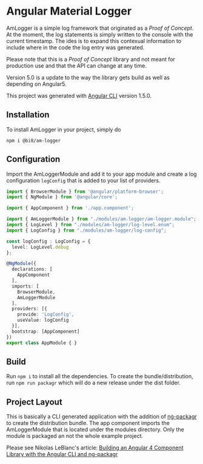 # Angular Material Logger

AmLogger is a simple log framework that originated as a *Proof of Concept*. 
At the moment, the log statements is simply written to the console with the current timestamp.  The ides
is to expand this contexual information to include where in the code the log entry was generated.

Please note that this is a *Proof of Concept* library and not meant for production use and that the API can 
change at any time.

Version 5.0 is a update to the way the library gets build as well as depending on Angular5.

This project was generated with [Angular CLI](https://github.com/angular/angular-cli) version 1.5.0.

## Installation

To install AmLogger in your project, simply do

```
npm i @bi8/am-logger
```  

## Configuration

Import the AmLoggerModule and add it to your app module and create a log configuration ```logConfig``` that is
added to your list of providers.

```typescript
import { BrowserModule } from '@angular/platform-browser';
import { NgModule } from '@angular/core';

import { AppComponent } from './app.component';

import { AmLoggerModule } from "./modules/am-logger/am-logger.module";
import { LogLevel } from "./modules/am-logger/log-level.enum";
import { LogConfig } from "./modules/am-logger/log-config";

const logConfig : LogConfig = {
  level: LogLevel.debug
};

@NgModule({
  declarations: [
    AppComponent
  ],
  imports: [
    BrowserModule,
    AmLoggerModule
  ],
  providers: [{
    provide: 'LogConfig',
    useValue: logConfig
  }],
  bootstrap: [AppComponent]
})
export class AppModule { }
``` 

## Build

Run `npm i` to install all the dependencies. To create the bundle/distribution, run `npm run packagr`
which will do a new release under the dist folder. 

## Project Layout
This is basically a CLI generated application with the addition of [ng-packagr](https://www.npmjs.com/package/ng-packagr) to create the distribution 
bundle.  The app component imports the AmLoggerModule that is located under the modules directory.  Only the module is packaged
an not the whole example project.  

Please see Nikolas LeBlanc's article: [Building an Angular 4 Component Library with the Angular CLI and ng-packagr](https://medium.com/@ngl817/building-an-angular-4-component-library-with-the-angular-cli-and-ng-packagr-53b2ade0701e) 

